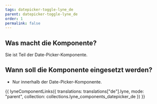 ```yaml
---
tags: datepicker-toggle-lyne_de
parent: datepicker-toggle-lyne_de
order: 1
permalink: false
---
```


## Was macht die Komponente?
Sie ist Teil der Date-Picker-Komponente.

## Wann soll die Komponente eingesetzt werden?
* Nur innerhalb der Date-Picker-Komponente.

{{ lyneComponentLinks({
  translations: translations["de"].lyne,
  mode: "parent",
  collection: collections.lyne_components_datepicker_de
}) }}
